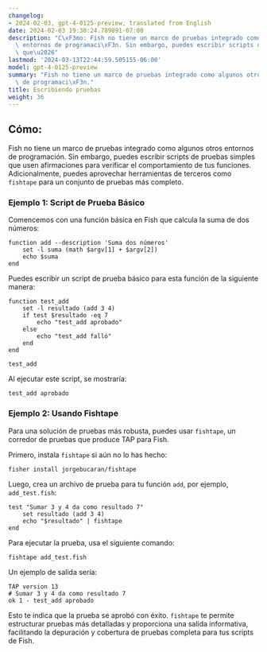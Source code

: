 ```yaml
---
changelog:
- 2024-02-03, gpt-4-0125-preview, translated from English
date: 2024-02-03 19:30:24.789891-07:00
description: "C\xF3mo: Fish no tiene un marco de pruebas integrado como algunos otros\
  \ entornos de programaci\xF3n. Sin embargo, puedes escribir scripts de pruebas simples\
  \ que\u2026"
lastmod: '2024-03-13T22:44:59.505155-06:00'
model: gpt-4-0125-preview
summary: "Fish no tiene un marco de pruebas integrado como algunos otros entornos\
  \ de programaci\xF3n."
title: Escribiendo pruebas
weight: 36
---
```


## Cómo:
Fish no tiene un marco de pruebas integrado como algunos otros entornos de programación. Sin embargo, puedes escribir scripts de pruebas simples que usen afirmaciones para verificar el comportamiento de tus funciones. Adicionalmente, puedes aprovechar herramientas de terceros como `fishtape` para un conjunto de pruebas más completo.

### Ejemplo 1: Script de Prueba Básico
Comencemos con una función básica en Fish que calcula la suma de dos números:

```fish
function add --description 'Suma dos números'
    set -l suma (math $argv[1] + $argv[2])
    echo $suma
end
```

Puedes escribir un script de prueba básico para esta función de la siguiente manera:

```fish
function test_add
    set -l resultado (add 3 4)
    if test $resultado -eq 7
        echo "test_add aprobado"
    else
        echo "test_add falló"
    end
end

test_add
```

Al ejecutar este script, se mostraría:

```
test_add aprobado
```

### Ejemplo 2: Usando Fishtape
Para una solución de pruebas más robusta, puedes usar `fishtape`, un corredor de pruebas que produce TAP para Fish.

Primero, instala `fishtape` si aún no lo has hecho:

```fish
fisher install jorgebucaran/fishtape
```

Luego, crea un archivo de prueba para tu función `add`, por ejemplo, `add_test.fish`:

```fish
test "Sumar 3 y 4 da como resultado 7"
    set resultado (add 3 4)
    echo "$resultado" | fishtape
end
```

Para ejecutar la prueba, usa el siguiente comando:

```fish
fishtape add_test.fish
```

Un ejemplo de salida sería:

```
TAP version 13
# Sumar 3 y 4 da como resultado 7
ok 1 - test_add aprobado
```

Esto te indica que la prueba se aprobó con éxito. `fishtape` te permite estructurar pruebas más detalladas y proporciona una salida informativa, facilitando la depuración y cobertura de pruebas completa para tus scripts de Fish.
